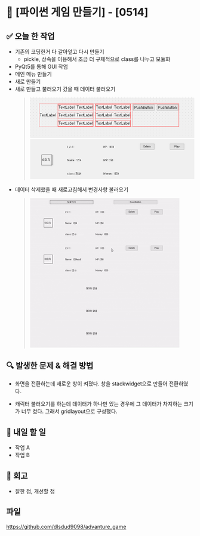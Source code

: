 # 🚀 [파이썬 게임 만들기] - [0514]

## ✅ 오늘 한 작업
- 기존의 코딩한거 다 갈아엎고 다시 만들기
  - pickle, 상속을 이용해서 조금 더 구체적으로 class를 나누고 모듈화
- PyQt5를 통해 GUI 작업
- 메인 메뉴 만들기
- 새로 만들기
- 새로 만들고 불러오기 갔을 때 데이터 불러오기
  > ![alt text](image-1.png)
    ![alt text](image-2.png)
- 데이터 삭제했을 때 새로고침해서 변경사항 불러오기
    > ![alt text](<게임 화면 전환 2025-05-14 15-11-24 (2).gif>)
## 🔍 발생한 문제 & 해결 방법
- 화면을 전환하는데 새로운 창이 켜졌다.
  창을 stackwidget으로 만들어 전환하였다.

- 캐릭터 불러오기를 하는데 데이터가 하나만 있는 경우에 그 데이터가 차지하는 크기가 너무 컸다.
  그래서 gridlayout으로 구성했다.

## 🎯 내일 할 일
- 작업 A
- 작업 B

## 🤔 회고
- 잘한 점, 개선할 점

## 파일
https://github.com/dlsdud9098/advanture_game